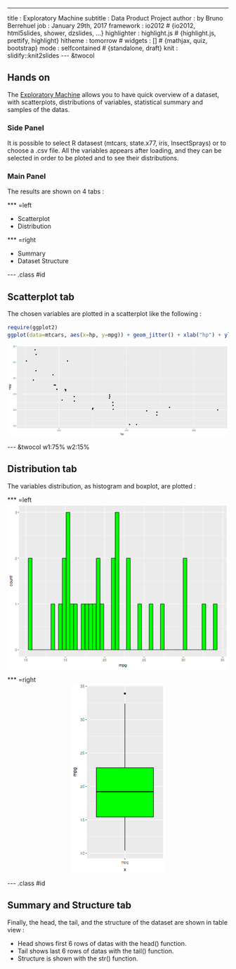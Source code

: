---
title       : Exploratory Machine
subtitle    : Data Product Project
author      : by Bruno Berrehuel
job         : January 29th, 2017
framework   : io2012        # {io2012, html5slides, shower, dzslides, ...}
highlighter : highlight.js  # {highlight.js, prettify, highlight}
hitheme     : tomorrow      # 
widgets     : []            # {mathjax, quiz, bootstrap}
mode        : selfcontained # {standalone, draft}
knit        : slidify::knit2slides
--- &twocol

## Hands on
The [Exploratory Machine](https://breenbo.shinyapps.io/shinyapp/) allows you to have quick overview of a dataset, with scatterplots, distributions of variables, statistical summary and samples of the datas.

### Side Panel
It is possible to select R datasest (mtcars, state.x77, iris, InsectSprays) or to choose a .csv file.
All the variables appears after loading, and they can be selected in order to be ploted and to see their distributions.

### Main Panel
The results are shown on 4 tabs :

*** =left
- Scatterplot
- Distribution

*** =right
- Summary
- Dataset Structure

--- .class #id 

## Scatterplot tab
The chosen variables are plotted in a scatterplot like the following :



```r
require(ggplot2)
ggplot(data=mtcars, aes(x=hp, y=mpg)) + geom_jitter() + xlab("hp") + ylab("mpg")
```

<img src="assets/fig/unnamed-chunk-1-1.png" title="plot of chunk unnamed-chunk-1" alt="plot of chunk unnamed-chunk-1" style="display: block; margin: auto;" />

--- &twocol w1:75% w2:15%

## Distribution tab
The variables distribution, as histogram and boxplot, are plotted :

*** =left
<img src="assets/fig/unnamed-chunk-2-1.png" title="plot of chunk unnamed-chunk-2" alt="plot of chunk unnamed-chunk-2" style="display: block; margin: auto;" />

*** =right
<img src="assets/fig/unnamed-chunk-3-1.png" title="plot of chunk unnamed-chunk-3" alt="plot of chunk unnamed-chunk-3" style="display: block; margin: auto;" />

--- .class #id 

## Summary and Structure tab
Finally, the head, the tail, and the structure of the dataset are shown in table view :
- Head shows first 6 rows of datas with the head() function.
- Tail shows last 6 rows of datas with the tail() function.
- Structure is shown with the str() function.
